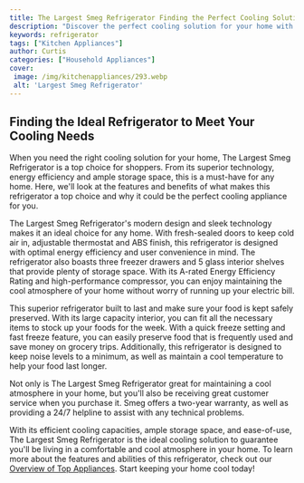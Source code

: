```yaml
---
title: The Largest Smeg Refrigerator Finding the Perfect Cooling Solution
description: "Discover the perfect cooling solution for your home with the largest Smeg refrigerator Get the details on size and features in this helpful blog post"
keywords: refrigerator
tags: ["Kitchen Appliances"]
author: Curtis
categories: ["Household Appliances"]
cover: 
 image: /img/kitchenappliances/293.webp
 alt: 'Largest Smeg Refrigerator'
---
```

## Finding the Ideal Refrigerator to Meet Your Cooling Needs

When you need the right cooling solution for your home, The Largest Smeg Refrigerator is a top choice for shoppers. From its superior technology, energy efficiency and ample storage space, this is a must-have for any home. Here, we'll look at the features and benefits of what makes this refrigerator a top choice and why it could be the perfect cooling appliance for you. 

The Largest Smeg Refrigerator's modern design and sleek technology makes it an ideal choice for any home. With fresh-sealed doors to keep cold air in, adjustable thermostat and ABS finish, this refrigerator is designed with optimal energy efficiency and user convenience in mind. The refrigerator also boasts three freezer drawers and 5 glass interior shelves that provide plenty of storage space. With its A-rated Energy Efficiency Rating and high-performance compressor, you can enjoy maintaining the cool atmosphere of your home without worry of running up your electric bill. 

This superior refrigerator built to last and make sure your food is kept safely preserved. With its large capacity interior, you can fit all the necessary items to stock up your foods for the week. With a quick freeze setting and fast freeze feature, you can easily preserve food that is frequently used and save money on grocery trips. Additionally, this refrigerator is designed to keep noise levels to a minimum, as well as maintain a cool temperature to help your food last longer. 

Not only is The Largest Smeg Refrigerator great for maintaining a cool atmosphere in your home, but you'll also be receiving great customer service when you purchase it. Smeg offers a two-year warranty, as well as providing a 24/7 helpline to assist with any technical problems. 

With its efficient cooling capacities, ample storage space, and ease-of-use, The Largest Smeg Refrigerator is the ideal cooling solution to guarantee you'll be living in a comfortable and cool atmosphere in your home. To learn more about the features and abilities of this refrigerator, check out our [Overview of Top Appliances](./pages/appliance-overview). Start keeping your home cool today!
